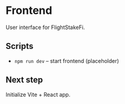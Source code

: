 # Frontend
User interface for FlightStakeFi.

## Scripts
- `npm run dev` – start frontend (placeholder)

## Next step
Initialize Vite + React app.

